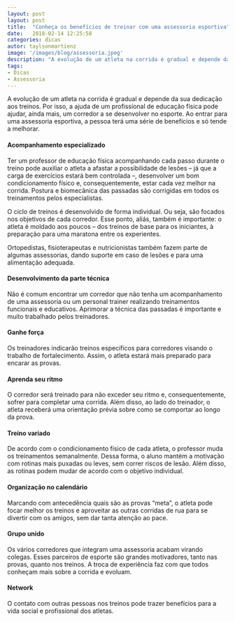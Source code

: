 ```yaml
---
layout: post
layout: post
title:  "Conheça os benefícios de treinar com uma assessoria esportiva"
date:   2018-02-14 12:25:58
categories: dicas
autor: taylsonmartienz
image: '/images/blog/assessoria.jpeg'
description: "A evolução de um atleta na corrida é gradual e depende da sua dedicação aos treinos. Por isso, a ajuda de um profissional de educação física pode ajudar, ainda mais, um corredor a se desenvolver no esporte. Ao entrar para uma assessoria esportiva, a pessoa terá uma série de benefícios e só tende a melhorar."
tags:
- Dicas
- Assessoria
---
```


A evolução de um atleta na corrida é gradual e depende da sua dedicação aos treinos. Por isso, a ajuda de um profissional de educação física pode ajudar, ainda mais, um corredor a se desenvolver no esporte. Ao entrar para uma assessoria esportiva, a pessoa terá uma série de benefícios e só tende a melhorar.

#### Acompanhamento especializado
Ter um professor de educação física acompanhando cada passo durante o treino pode auxiliar o atleta a afastar a possibilidade de lesões – já que a carga de exercícios estará bem controlada –, desenvolver um bom condicionamento físico e, consequentemente, estar cada vez melhor na corrida. Postura e biomecânica das passadas são corrigidas em todos os treinamentos pelos especialistas.

O ciclo de treinos é desenvolvido de forma individual. Ou seja, são focados nos objetivos de cada corredor. Esse ponto, aliás, também é importante: o atleta é moldado aos poucos – dos treinos de base para os iniciantes, à preparação para uma maratona entre os experientes.

Ortopedistas, fisioterapeutas e nutricionistas também fazem parte de algumas assessorias, dando suporte em caso de lesões e para uma alimentação adequada.

#### Desenvolvimento da parte técnica
Não é comum encontrar um corredor que não tenha um acompanhamento de uma assessoria ou um personal trainer realizando treinamentos funcionais e educativos. Aprimorar a técnica das passadas é importante e muito trabalhado pelos treinadores. 

#### Ganhe força
Os treinadores indicarão treinos específicos para corredores visando o trabalho de fortalecimento. Assim, o atleta estará mais preparado para encarar as provas.

#### Aprenda seu ritmo
O corredor será treinado para não exceder seu ritmo e, consequentemente, sofrer para completar uma corrida. Além disso, ao lado do treinador, o atleta receberá uma orientação prévia sobre como se comportar ao longo da prova.

#### Treino variado
De acordo com o condicionamento físico de cada atleta, o professor muda os treinamentos semanalmente. Dessa forma, o aluno mantém a motivação com rotinas mais puxadas ou leves, sem correr riscos de lesão. Além disso, as rotinas podem mudar de acordo com o objetivo individual.

#### Organização no calendário
Marcando com antecedência quais são as provas “meta”, o atleta pode focar melhor os treinos e aproveitar as outras corridas de rua para se divertir com os amigos, sem dar tanta atenção ao pace.

#### Grupo unido
Os vários corredores que integram uma assessoria acabam virando colegas. Esses parceiros de esporte são grandes motivadores, tanto nas provas, quanto nos treinos. A troca de experiência faz com que todos conheçam mais sobre a corrida e evoluam.

#### Network
O contato com outras pessoas nos treinos pode trazer benefícios para a vida social e profissional dos atletas.